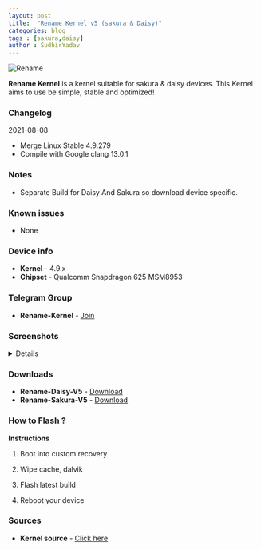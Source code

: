 ```yaml
---
layout: post
title:  "Rename Kernel v5 (sakura & Daisy)"
categories: blog
tags : [sakura,daisy]
author : SudhirYadav
---
```


![Rename](https://i.imgur.com/fWZqZ9S.jpg?raw=true)

**Rename Kernel** is a kernel suitable for sakura & daisy devices.
This Kernel aims to use be simple, stable and optimized!

### Changelog
2021-08-08
* Merge Linux Stable 4.9.279
* Compile with Google clang 13.0.1

### Notes
* Separate Build for Daisy And Sakura so download device specific.

### Known issues
* None

### Device info
* **Kernel** - 4.9.x
* **Chipset** - Qualcomm Snapdragon 625 MSM8953

### Telegram Group
* **Rename-Kernel** - [Join](https://t.me/RenameKernel)

### Screenshots
<details>
<div id="images">
<img class="screenshot" src="https://i.imgur.com/mbZ9Qtb.jpg">
</div>
</details>

### Downloads
* **Rename-Daisy-V5** -     [Download](https://github.com/TheSanty/kernel_xiaomi_msm8953/releases/tag/v5)
* **Rename-Sakura-V5** -     [Download](https://github.com/TheSanty/kernel_xiaomi_msm8953/releases/tag/v5)

### How to Flash ?
**Instructions**

1) Boot into custom recovery 

2) Wipe cache, dalvik

3) Flash latest build

4) Reboot your device 

### Sources
* **Kernel source** - [Click here](https://github.com/TheSanty/kernel_xiaomi_msm8953.git)
